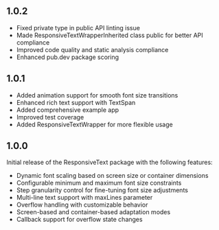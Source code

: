 ## 1.0.2

* Fixed private type in public API linting issue
* Made ResponsiveTextWrapperInherited class public for better API compliance
* Improved code quality and static analysis compliance
* Enhanced pub.dev package scoring

## 1.0.1

* Added animation support for smooth font size transitions
* Enhanced rich text support with TextSpan
* Added comprehensive example app
* Improved test coverage
* Added ResponsiveTextWrapper for more flexible usage

## 1.0.0

Initial release of the ResponsiveText package with the following features:

* Dynamic font scaling based on screen size or container dimensions
* Configurable minimum and maximum font size constraints
* Step granularity control for fine-tuning font size adjustments
* Multi-line text support with maxLines parameter
* Overflow handling with customizable behavior
* Screen-based and container-based adaptation modes
* Callback support for overflow state changes
